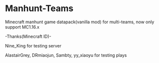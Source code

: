 # Manhunt-Teams
Minecraft manhunt game datapack(vanilla mod) for multi-teams, now only support MC1.16.x

-Thanks(Minecraft ID)-
 
Nine_King for testing server

AlastairGrey, DRmiaojun, Sambty, yy_xiaoyu for testing plays
